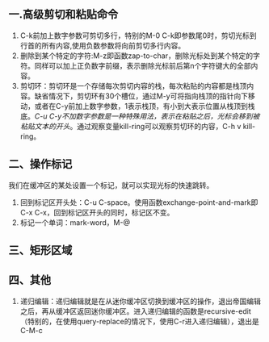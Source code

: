 ## 一.高级剪切和粘贴命令

<ol>
    <li>C-k前加上数字参数可剪切多行，特别的M-0 C-k即参数尾0时，剪切光标到行首的所有内容,使用负数参数将向前剪切多行内容。</li>
    <li>删除到某个特定的字符:M-z即函数zap-to-char，删除光标处到某个特定的字符。同样可以加上正负数字前缀，表示删除光标前后第n个字符键大的全部内容。</li>
    <li>剪切环：剪切环是一个存储每次剪切内容的栈，每次粘贴的内容都是栈顶内容。缺省情况下，剪切环有30个槽位，通过M-y可将指向栈顶的指针向下移动，或者在C-y前加上数字参数，1表示栈顶，有小到大表示位置从栈顶到栈底。<em>C-u C-y不加数字参数是一种特殊用法，表示在粘贴之后，光标会移到被粘贴文本的开头</em>。通过观察变量kill-ring可以观察剪切环的内容，C-h v kill-ring。</li>

</ol>




## 二、操作标记

我们在缓冲区的某处设置一个标记，就可以实现光标的快速跳转。

<ol>
    <li>回到标记区开头处：C-u C-space。使用函数exchange-point-and-mark即C-x C-x，回到标记区开头的同时，标记区不变。</li>
    <li>标记一个单词：mark-word，M-@</li>
</ol>



## 三、矩形区域

## 四、其他

<ol>
    <li>递归编辑：递归编辑就是在从迷你缓冲区切换到缓冲区的操作，退出帝国编辑之后，再从缓冲区返回迷你缓冲区。进入递归编辑的函数是recursive-edit（特别的，在使用query-replace的情况下，使用C-r进入递归编辑），退出是C-M-c</li>
</ol>



